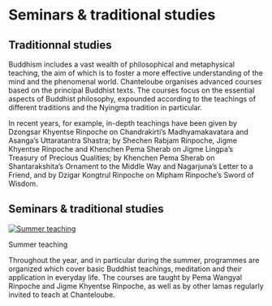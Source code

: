 #  Seminars & traditional studies 

##  Traditionnal studies 

Buddhism includes a vast wealth of philosophical and metaphysical teaching, the aim of which is to foster a more effective understanding of the mind and the phenomenal world. Chanteloube organises advanced courses based on the principal Buddhist texts. The courses focus on the essential aspects of Buddhist philosophy, expounded according to the teachings of different traditions and the Nyingma tradition in particular. 

In recent years, for example, in-depth teachings have been given by Dzongsar Khyentse Rinpoche on Chandrakirti’s Madhyamakavatara and Asanga’s Uttaratantra Shastra; by Shechen Rabjam Rinpoche, Jigme Khyentse Rinpoche and Khenchen Pema Sherab on Jigme Lingpa’s Treasury of Precious Qualities; by Khenchen Pema Sherab on Shantarakshita’s Ornament to the Middle Way and Nagarjuna’s Letter to a Friend, and by Dzigar Kongtrul Rinpoche on Mipham Rinpoche’s Sword of Wisdom. 

##  Seminars & traditional studies 

[ ![Summer teaching](/images/img_enseignement_ete-150x150.jpg) ](http://www.songtsen.org/chanteloube/wp-content/uploads/sites/5/2013/11/img_enseignement_ete.jpg)

Summer teaching 

Throughout the year, and in particular during the summer, programmes are organized which cover basic Buddhist teachings, meditation and their application in everyday life. The courses are taught by Pema Wangyal Rinpoche and Jigme Khyentse Rinpoche, as well as by other lamas regularly invited to teach at Chanteloube. 
